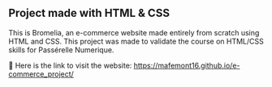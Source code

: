 ## Project made with HTML & CSS 

This is Bromelia, an e-commerce website made entirely from scratch using HTML and CSS. This project was made to validate the course on HTML/CSS skills for Passérelle Numerique.

🔗 Here is the link to visit the website: https://mafemont16.github.io/e-commerce_project/
